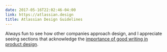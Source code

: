 ```yaml
---
date: 2017-05-16T22:02:46-04:00
link: https://atlassian.design
title: Atlassian Design Guidelines
---
```


Always fun to see how other companies approach design, and I appreciate seeing sections that acknowledge the [importance of good writing in product design][writing]. 

[writing]: https://atlassian.design/guidelines/product/foundations/writing-style